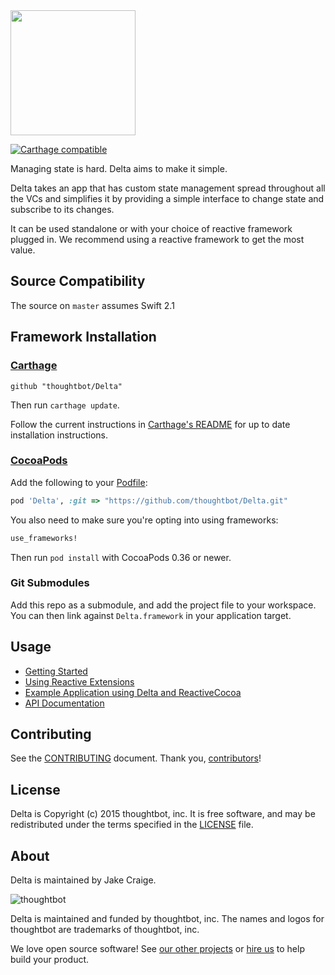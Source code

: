 <img src="http://thoughtbot.github.io/Delta/delta-logo.png" width="200" />

[![Carthage compatible](https://img.shields.io/badge/Carthage-compatible-4BC51D.svg?style=flat)](https://github.com/Carthage/Carthage)

Managing state is hard. Delta aims to make it simple.

Delta takes an app that has custom state management spread throughout all the VCs
and simplifies it by providing a simple interface to change state and subscribe
to its changes.

It can be used standalone or with your choice of reactive framework
plugged in. We recommend using a reactive framework to get the most value.

## Source Compatibility ##

The source on `master` assumes Swift 2.1

## Framework Installation ##

### [Carthage] ###

[Carthage]: https://github.com/Carthage/Carthage

```
github "thoughtbot/Delta"
```

Then run `carthage update`.

Follow the current instructions in [Carthage's README][carthage-installation]
for up to date installation instructions.

[carthage-installation]: https://github.com/Carthage/Carthage#adding-frameworks-to-an-application

### [CocoaPods]

[CocoaPods]: http://cocoapods.org

Add the following to your [Podfile](http://guides.cocoapods.org/using/the-podfile.html):

```ruby
pod 'Delta', :git => "https://github.com/thoughtbot/Delta.git"
```

You also need to make sure you're opting into using frameworks:

```ruby
use_frameworks!
```

Then run `pod install` with CocoaPods 0.36 or newer.

### Git Submodules

Add this repo as a submodule, and add the project file to your workspace. You
can then link against `Delta.framework` in your application target.

## Usage

- [Getting Started]
- [Using Reactive Extensions][Using RX]
- [Example Application using Delta and ReactiveCocoa][Example Application]
- [API Documentation]

[Getting Started]: ./documentation/getting-started.md
[Using RX]: ./documentation/reactive-extensions.md
[API Documentation]: https://thoughtbot.github.io/Delta
[Example Application]: https://github.com/thoughtbot/DeltaTodoExample

## Contributing

See the [CONTRIBUTING] document.
Thank you, [contributors]!

  [CONTRIBUTING]: CONTRIBUTING.md
  [contributors]: https://github.com/thoughtbot/Delta/graphs/contributors

## License

Delta is Copyright (c) 2015 thoughtbot, inc.
It is free software, and may be redistributed
under the terms specified in the [LICENSE] file.

  [LICENSE]: /LICENSE

## About

Delta is maintained by Jake Craige.

![thoughtbot](https://thoughtbot.com/logo.png)

Delta is maintained and funded by thoughtbot, inc.
The names and logos for thoughtbot are trademarks of thoughtbot, inc.

We love open source software!
See [our other projects][community]
or [hire us][hire] to help build your product.

  [community]: https://thoughtbot.com/community?utm_source=github
  [hire]: https://thoughtbot.com/hire-us?utm_source=github
